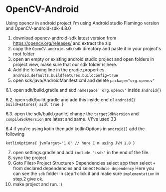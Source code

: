 # OpenCV-Android
Using opencv in android project I'm using Android studio Flamingo version and OpenCV-android-sdk-4.8.0

1. download opencv-android-sdk latest version from https://opencv.org/releases/ and extract the zip
2. copy the `OpenCV-android-sdk/sdk` directory and paste it in your project's root folder 
3. open an empty or existing android studio project and open folders in project view, make sure that our sdk folder is here.
4. Add the follwing line in the gradle.properties `android.defaults.buildfeatures.buildconfig=true`
5. open sdk/java/AndroidManifest.xml and delete `package="org.opencv"`
   
6.1. open sdk/build.gradle and add `namespace 'org.opencv'` inside `android{}`

6.2. open sdk/build.gradle and add this inside end of `android{}`   
``buildFeatures{
            aidl true
        }``
        
6.3. open the sdk/build.gradle, change the `targetSdkVersion` and `compileSdkVersion` are latest and same. //I've used 33 

6.4 if you're using kotin then add kotlinOptions in `android{}` add the following

  ``kotlinOptions{
        jvmTarget="1.8" // here I'm using JVM 1.8
    }``
    
7. open settings.gradle and add `include ':sdk'` in the end of the file.
8. sync the project
9. Goto Files>Project Structure> Dependencies 
	select app then select `+` from declared dependencies and select `Module dependency`
	Here you can see the `sdk` folder in step.1 click it and make sure `implementation` in step.2 give ok.	 
10. make project and run. :) 
